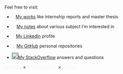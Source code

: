 Feel free to visit:

- <a href="works.html"><img src="http://pngimg.com/uploads/book/book_PNG51027.png" height="12px">My works</a> like internship reports and master thesis

- <a href="notes.html"><img src="https://cdn.pixabay.com/photo/2012/04/16/11/48/note-35638_960_720.png" height="15px">My notes</a> about various subject I'm interested in

- <a href="http://linkedin.com/in/enzo-bonnal"><img src="https://content.linkedin.com/content/dam/me/business/en-us/amp/brand-site/v2/bg/LI-Bug.svg.original.svg" height="13px">My LinkedIn</a> profile

- <a href=""><img src="https://github.githubassets.com/images/modules/logos_page/GitHub-Mark.png" height="15px">My GitHub</a> personal repositories

- <a href=""><img src="https://cdn.sstatic.net/Sites/stackoverflow/company/img/logos/so/so-icon.png?v=c78bd457575a" height="20px">My StackOverflow</a> answers and questions

 <a href="" style="color: #f2f2f2">LinkedIn</a> × <a href="https://stackoverflow.com/users/6580080/enzobnl?tab=answers&sort=newest#user-tab-answers" style="color: #f2f2f2">StackOverflow</a> × <a href="https://github.com/enzobnl" style="color: #f2f2f2">Github</a>
<!--stackedit_data:
eyJoaXN0b3J5IjpbLTE3OTUxMDcxMjAsLTM0MTk0ODA5NiwtMT
U2MDI3MzI0MiwtMTc2MDM5MTg1Nl19
-->